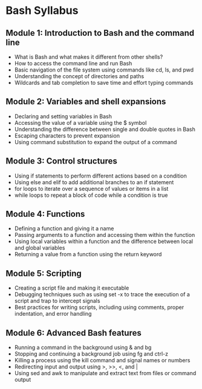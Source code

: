 # Bash Syllabus

## Module 1: Introduction to Bash and the command line
* What is Bash and what makes it different from other shells?
* How to access the command line and run Bash
* Basic navigation of the file system using commands like cd, ls, and pwd
* Understanding the concept of directories and paths
* Wildcards and tab completion to save time and effort typing commands

## Module 2: Variables and shell expansions
* Declaring and setting variables in Bash
* Accessing the value of a variable using the $ symbol
* Understanding the difference between single and double quotes in Bash
* Escaping characters to prevent expansion
* Using command substitution to expand the output of a command

## Module 3: Control structures
* Using if statements to perform different actions based on a condition
* Using else and elif to add additional branches to an if statement
* for loops to iterate over a sequence of values or items in a list
* while loops to repeat a block of code while a condition is true

## Module 4: Functions
* Defining a function and giving it a name
* Passing arguments to a function and accessing them within the function
* Using local variables within a function and the difference between local and global variables
* Returning a value from a function using the return keyword

## Module 5: Scripting
* Creating a script file and making it executable
* Debugging techniques such as using set -x to trace the execution of a script and trap to intercept signals
* Best practices for writing scripts, including using comments, proper indentation, and error handling

## Module 6: Advanced Bash features
* Running a command in the background using & and bg
* Stopping and continuing a background job using fg and ctrl-z
* Killing a process using the kill command and signal names or numbers
* Redirecting input and output using >, >>, <, and |
* Using sed and awk to manipulate and extract text from files or command output
